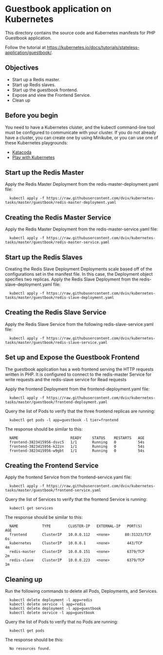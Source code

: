 # Guestbook application on Kubernetes

This directory contains the source code and Kubernetes manifests for PHP
Guestbook application.

Follow the tutorial at https://kubernetes.io/docs/tutorials/stateless-application/guestbook/.

## Objectives
- Start up a Redis master.
- Start up Redis slaves.
- Start up the guestbook frontend.
- Expose and view the Frontend Service.
- Clean up

## Before you begin
You need to have a Kubernetes cluster, and the kubectl command-line tool must be configured to communicate with your cluster. If you do not already have a cluster, you can create one by using Minikube, or you can use one of these Kubernetes playgrounds:

- [Katacoda](https://www.katacoda.com/courses/kubernetes/playground)
- [Play with Kubernetes](https://https://labs.play-with-k8s.com/)



## Start up the Redis Master
Apply the Redis Master Deployment from the redis-master-deployment.yaml file:
```
  kubectl apply -f https://raw.githubusercontent.com/dviv/kubernetes-tasks/master/guestbook/redis-master-deployment.yaml
```

## Creating the Redis Master Service
Apply the Redis Master Deployment from the redis-master-service.yaml file:
```
  kubectl apply -f https://raw.githubusercontent.com/dviv/kubernetes-tasks/master/guestbook/redis-master-service.yaml
```

## Start up the Redis Slaves
Creating the Redis Slave Deployment
Deployments scale based off of the configurations set in the manifest file. In this case, the Deployment object specifies two replicas.
Apply the Redis Slave Deployment from the redis-slave-deployment.yaml file:
```
  kubectl apply -f https://raw.githubusercontent.com/dviv/kubernetes-tasks/master/guestbook/redis-slave-deployment.yaml
```

## Creating the Redis Slave Service
Apply the Redis Slave Service from the following redis-slave-service.yaml file:
```
  kubectl apply -f https://raw.githubusercontent.com/dviv/kubernetes-tasks/master/guestbook/redis-slave-service.yaml
```

## Set up and Expose the Guestbook Frontend
The guestbook application has a web frontend serving the HTTP requests written in PHP. It is configured to connect to the redis-master Service for write requests and the redis-slave service for Read requests

Apply the frontend Deployment from the frontend-deployment.yaml file:
```
  kubectl apply -f https://raw.githubusercontent.com/dviv/kubernetes-tasks/master/guestbook/frontend-deployment.yaml
```
Query the list of Pods to verify that the three frontend replicas are running:
```
  kubectl get pods -l app=guestbook -l tier=frontend
```
The response should be similar to this:
```
  NAME                        READY     STATUS    RESTARTS   AGE
  frontend-3823415956-dsvc5   1/1       Running   0          54s
  frontend-3823415956-k22zn   1/1       Running   0          54s
  frontend-3823415956-w9gbt   1/1       Running   0          54s
```

## Creating the Frontend Service
Apply the frontend Service from the frontend-service.yaml file:
```  
  kubectl apply -f https://raw.githubusercontent.com/dviv/kubernetes-tasks/master/guestbook/frontend-service.yaml
```
Query the list of Services to verify that the frontend Service is running:
```
  kubectl get services 
```
The response should be similar to this:
```
  NAME           TYPE        CLUSTER-IP   EXTERNAL-IP   PORT(S)        AGE
  frontend       ClusterIP   10.0.0.112   <none>       80:31323/TCP   6s
  kubernetes     ClusterIP   10.0.0.1     <none>        443/TCP        4m
  redis-master   ClusterIP   10.0.0.151   <none>        6379/TCP       2m
  redis-slave    ClusterIP   10.0.0.223   <none>        6379/TCP       1m
```
## Cleaning up
Run the following commands to delete all Pods, Deployments, and Services.
```
  kubectl delete deployment -l app=redis
  kubectl delete service -l app=redis
  kubectl delete deployment -l app=guestbook
  kubectl delete service -l app=guestbook
```
Query the list of Pods to verify that no Pods are running:

```
  kubectl get pods
```
The response should be this:
```
  No resources found.
```
